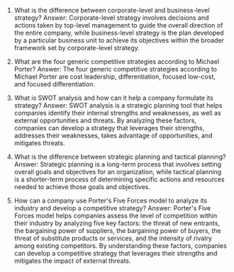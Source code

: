 

1. What is the difference between corporate-level and business-level strategy?
Answer: Corporate-level strategy involves decisions and actions taken by top-level management to guide the overall direction of the entire company, while business-level strategy is the plan developed by a particular business unit to achieve its objectives within the broader framework set by corporate-level strategy.

2. What are the four generic competitive strategies according to Michael Porter?
Answer: The four generic competitive strategies according to Michael Porter are cost leadership, differentiation, focused low-cost, and focused differentiation.

3. What is SWOT analysis and how can it help a company formulate its strategy?
Answer: SWOT analysis is a strategic planning tool that helps companies identify their internal strengths and weaknesses, as well as external opportunities and threats. By analyzing these factors, companies can develop a strategy that leverages their strengths, addresses their weaknesses, takes advantage of opportunities, and mitigates threats.

4. What is the difference between strategic planning and tactical planning?
Answer: Strategic planning is a long-term process that involves setting overall goals and objectives for an organization, while tactical planning is a shorter-term process of determining specific actions and resources needed to achieve those goals and objectives.

5. How can a company use Porter's Five Forces model to analyze its industry and develop a competitive strategy?
Answer: Porter's Five Forces model helps companies assess the level of competition within their industry by analyzing five key factors: the threat of new entrants, the bargaining power of suppliers, the bargaining power of buyers, the threat of substitute products or services, and the intensity of rivalry among existing competitors. By understanding these factors, companies can develop a competitive strategy that leverages their strengths and mitigates the impact of external threats.